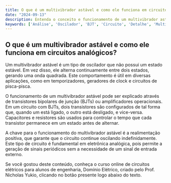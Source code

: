 ```yaml
---
title: O que é um multivibrador astável e como ele funciona em circuitos analógicos?
date: "2024-09-13"
description: Entenda o conceito e funcionamento de um multivibrador astável em circuitos analógicos.
keywords: ['Análise', 'Oscilador', 'BJT', 'Circuito', 'Detalhe', 'Multivibrador', 'Schmitt']
---
```


## O que é um multivibrador astável e como ele funciona em circuitos analógicos?

Um multivibrador astável é um tipo de oscilador que não possui um estado estável. Em vez disso, ele alterna continuamente entre dois estados, gerando uma onda quadrada. Este comportamento é útil em diversas aplicações, como em temporizadores, geradores de clock e circuitos de pisca-pisca.

O funcionamento de um multivibrador astável pode ser explicado através de transistores bipolares de junção (BJTs) ou amplificadores operacionais. Em um circuito com BJTs, dois transistores são configurados de tal forma que, quando um está ligado, o outro está desligado, e vice-versa. Capacitores e resistores são usados para controlar o tempo que cada transistor permanece em um estado antes de alternar.

A chave para o funcionamento do multivibrador astável é a realimentação positiva, que garante que o circuito continue oscilando indefinidamente. Este tipo de circuito é fundamental em eletrônica analógica, pois permite a geração de sinais periódicos sem a necessidade de um sinal de entrada externo.

Se você gostou deste conteúdo, conheça o curso online de circuitos elétricos para alunos de engenharia, Domínio Elétrico, criado pelo Prof. Nicholas Yukio, clicando no botão presente logo abaixo do texto.